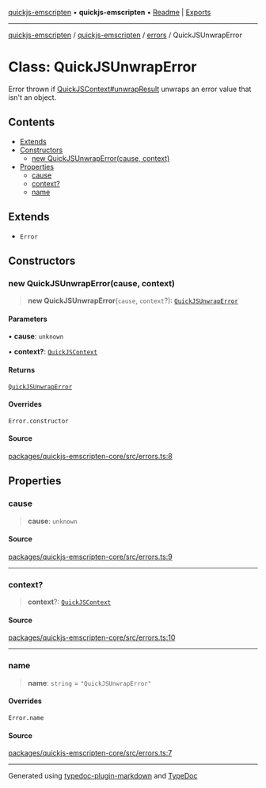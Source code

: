 [quickjs-emscripten](../../../../packages.md) • **quickjs-emscripten** • [Readme](../../../README.md) \| [Exports](../../../exports.md)

***

[quickjs-emscripten](../../../../packages.md) / [quickjs-emscripten](../../../exports.md) / [errors](../README.md) / QuickJSUnwrapError

# Class: QuickJSUnwrapError

Error thrown if [QuickJSContext#unwrapResult](../../../classes/QuickJSContext.md#unwrapresult) unwraps an error value that isn't an object.

## Contents

- [Extends](QuickJSUnwrapError.md#extends)
- [Constructors](QuickJSUnwrapError.md#constructors)
  - [new QuickJSUnwrapError(cause, context)](QuickJSUnwrapError.md#new-quickjsunwraperrorcause-context)
- [Properties](QuickJSUnwrapError.md#properties)
  - [cause](QuickJSUnwrapError.md#cause)
  - [context?](QuickJSUnwrapError.md#context)
  - [name](QuickJSUnwrapError.md#name)

## Extends

- `Error`

## Constructors

### new QuickJSUnwrapError(cause, context)

> **new QuickJSUnwrapError**(`cause`, `context`?): [`QuickJSUnwrapError`](QuickJSUnwrapError.md)

#### Parameters

• **cause**: `unknown`

• **context?**: [`QuickJSContext`](../../../classes/QuickJSContext.md)

#### Returns

[`QuickJSUnwrapError`](QuickJSUnwrapError.md)

#### Overrides

`Error.constructor`

#### Source

[packages/quickjs-emscripten-core/src/errors.ts:8](https://github.com/justjake/quickjs-emscripten/blob/main/packages/quickjs-emscripten-core/src/errors.ts#L8)

## Properties

### cause

> **cause**: `unknown`

#### Source

[packages/quickjs-emscripten-core/src/errors.ts:9](https://github.com/justjake/quickjs-emscripten/blob/main/packages/quickjs-emscripten-core/src/errors.ts#L9)

***

### context?

> **context**?: [`QuickJSContext`](../../../classes/QuickJSContext.md)

#### Source

[packages/quickjs-emscripten-core/src/errors.ts:10](https://github.com/justjake/quickjs-emscripten/blob/main/packages/quickjs-emscripten-core/src/errors.ts#L10)

***

### name

> **name**: `string` = `"QuickJSUnwrapError"`

#### Overrides

`Error.name`

#### Source

[packages/quickjs-emscripten-core/src/errors.ts:7](https://github.com/justjake/quickjs-emscripten/blob/main/packages/quickjs-emscripten-core/src/errors.ts#L7)

***

Generated using [typedoc-plugin-markdown](https://www.npmjs.com/package/typedoc-plugin-markdown) and [TypeDoc](https://typedoc.org/)
